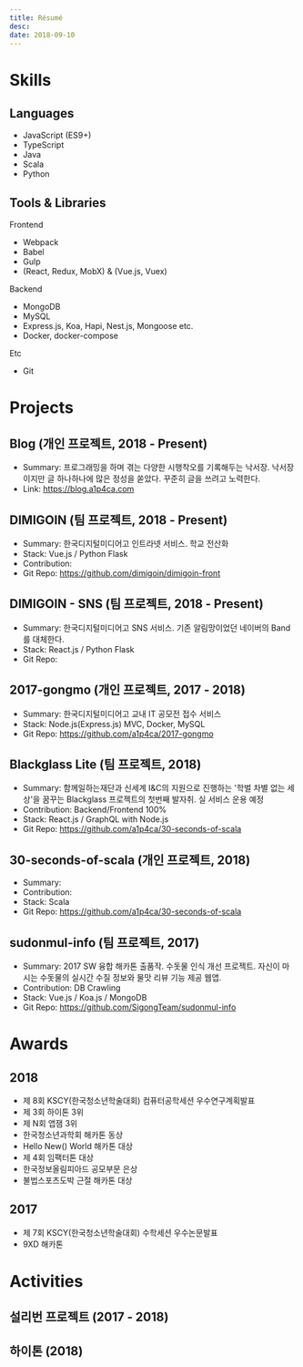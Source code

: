 ```yaml
---
title: Résumé
desc: 
date: 2018-09-10
---
```


# Skills

## Languages

* JavaScript (ES9+)
* TypeScript
* Java
* Scala
* Python

## Tools & Libraries

Frontend
* Webpack
* Babel
* Gulp
* (React, Redux, MobX) & (Vue.js, Vuex)

Backend
* MongoDB
* MySQL
* Express.js, Koa, Hapi, Nest.js, Mongoose etc.
* Docker, docker-compose

Etc
* Git

# Projects

## Blog (개인 프로젝트, 2018 - Present)

* Summary: 프로그래밍을 하며 겪는 다양한 시행착오를 기록해두는 낙서장. 낙서장이지만 글 하나하나에 많은 정성을 쏟았다. 꾸준히 글을 쓰려고 노력한다.
* Link: https://blog.a1p4ca.com

## DIMIGOIN (팀 프로젝트, 2018 - Present)

* Summary: 한국디지털미디어고 인트라넷 서비스. 학교 전산화
* Stack: Vue.js / Python Flask
* Contribution: 
* Git Repo: https://github.com/dimigoin/dimigoin-front

## DIMIGOIN - SNS (팀 프로젝트, 2018 - Present)

* Summary: 한국디지털미디어고 SNS 서비스. 기존 알림망이었던 네이버의 Band를 대체한다.
* Stack: React.js / Python Flask
* Git Repo:

## 2017-gongmo (개인 프로젝트, 2017 - 2018)

* Summary: 한국디지털미디어고 교내 IT 공모전 접수 서비스
* Stack: Node.js(Express.js) MVC, Docker, MySQL
* Git Repo: https://github.com/a1p4ca/2017-gongmo

## Blackglass Lite (팀 프로젝트, 2018)

* Summary: 함께일하는재단과 신세계 I&C의 지원으로 진행하는 '학벌 차별 없는 세상'을 꿈꾸는 Blackglass 프로젝트의 첫번째 발자취. 실 서비스 운용 예정
* Contribution: Backend/Frontend 100%
* Stack: React.js / GraphQL with Node.js
* Git Repo: https://github.com/a1p4ca/30-seconds-of-scala

## 30-seconds-of-scala (개인 프로젝트, 2018)

* Summary:
* Contribution:
* Stack: Scala
* Git Repo: https://github.com/a1p4ca/30-seconds-of-scala

## sudonmul-info (팀 프로젝트, 2017)

* Summary: 2017 SW 융합 해카톤 출품작. 수돗물 인식 개선 프로젝트. 자신이 마시는 수돗물의 실시간 수질 정보와 물맛 리뷰 기능 제공 웹앱.
* Contribution: DB Crawling
* Stack: Vue.js / Koa.js / MongoDB
* Git Repo: https://github.com/SigongTeam/sudonmul-info

# Awards

## 2018

* 제 8회 KSCY(한국청소년학술대회) 컴퓨터공학세션 우수연구계획발표
* 제 3회 하이톤 3위
* 제 N회 앱잼 3위
* 한국청소년과학회 해카톤 동상
* Hello New() World 해카톤 대상
* 제 4회 임팩터톤 대상
* 한국정보올림피아드 공모부문 은상
* 불법스포츠도박 근절 해카톤 대상

## 2017

* 제 7회 KSCY(한국청소년학술대회) 수학세션 우수논문발표
* 9XD 해카톤

# Activities

## 설리번 프로젝트 (2017 - 2018)

## 하이톤 (2018)
